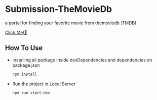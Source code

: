 # Submission-TheMovieDb
a portal for finding your favorite movie from themoviedb (TMDB)

[Click Me!👋](https://catalogmovie.netlify.app/)

## How To Use
* Installing all package inside devDependencies and dependencies on package.json

   ```sh
   npm install
   ```
* Run the project in Local Server

   ```sh
   npm run start-dev
   ```
